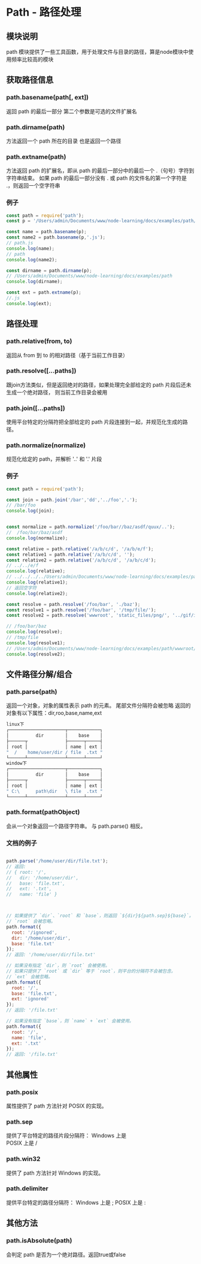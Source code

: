 # Path - 路径处理

## 模块说明

path 模块提供了一些工具函数，用于处理文件与目录的路径，算是node模块中使用频率比较高的模块

## 获取路径信息

### path.basename(path[, ext])

返回 path 的最后一部分 第二个参数是可选的文件扩展名  

### path.dirname(path)

方法返回一个 path 所在的目录 也是返回一个路径

### path.extname(path)

方法返回 path 的扩展名，即从 path 的最后一部分中的最后一个 .（句号）字符到字符串结束。
如果 path 的最后一部分没有 . 或 path 的文件名的第一个字符是 .，则返回一个空字符串

### 例子

```javascript
const path = require('path');
const p = '/Users/admin/Documents/www/node-learning/docs/examples/path/path.js';

const name = path.basename(p);
const name2 = path.basename(p,'.js');
// path.js
console.log(name);
// path
console.log(name2);

const dirname = path.dirname(p);
// /Users/admin/Documents/www/node-learning/docs/examples/path
console.log(dirname);

const ext = path.extname(p);
//.js
console.log(ext);

```

## 路径处理

### path.relative(from, to)

返回从 from 到 to 的相对路径（基于当前工作目录）

### path.resolve([...paths])

跟join方法类似，但是返回绝对的路径，如果处理完全部给定的 path 片段后还未生成一个绝对路径，
则当前工作目录会被用

### path.join([...paths])

使用平台特定的分隔符把全部给定的 path 片段连接到一起，并规范化生成的路径。

### path.normalize(normalize)

规范化给定的 path，并解析 '..' 和 '.' 片段

### 例子

```javascript
const path = require('path');

const join = path.join('/bar','dd','../foo','.');
// /bar/foo
console.log(join);


const normalize = path.normalize('/foo/bar//baz/asdf/quux/..');
//  /foo/bar/baz/asdf
console.log(normalize);

const relative = path.relative('/a/b/c/d', '/a/b/e/f');
const relative1 = path.relative('/a/b/c/d', '');
const relative2 = path.relative('/a/b/c/d', '/a/b/c/d');
// ../../e/f
console.log(relative);
// ../../../../Users/admin/Documents/www/node-learning/docs/examples/path
console.log(relative1);
// 返回空字符
console.log(relative2);

const resolve = path.resolve('/foo/bar', './baz');
const resolve1 = path.resolve('/foo/bar', '/tmp/file/');
const resolve2 = path.resolve('wwwroot', 'static_files/png/', '../gif/image.gif');

// /foo/bar/baz
console.log(resolve);
// /tmp/file
console.log(resolve1);
// /Users/admin/Documents/www/node-learning/docs/examples/path/wwwroot/static_files/gif/image.gif
console.log(resolve2);
```

## 文件路径分解/组合

### path.parse(path)

返回一个对象，对象的属性表示 path 的元素。 尾部文件分隔符会被忽略
返回的对象有以下属性：dir,roo,base,name,ext

```bash
linux下
┌─────────────────────┬────────────┐
│          dir        │    base    │
├──────┬              ├──────┬─────┤
│ root │              │ name │ ext │
"  /    home/user/dir / file  .txt "
└──────┴──────────────┴──────┴─────┘
window下
┌─────────────────────┬────────────┐
│          dir        │    base    │
├──────┬              ├──────┬─────┤
│ root │              │ name │ ext │
" C:\      path\dir   \ file  .txt "
└──────┴──────────────┴──────┴─────┘
```

### path.format(pathObject)

会从一个对象返回一个路径字符串。 与 path.parse() 相反。

### 文档的例子

```javascript

path.parse('/home/user/dir/file.txt');
// 返回:
// { root: '/',
//   dir: '/home/user/dir',
//   base: 'file.txt',
//   ext: '.txt',
//   name: 'file' }



// 如果提供了 `dir`、`root` 和 `base`，则返回 `${dir}${path.sep}${base}`。
// `root` 会被忽略。
path.format({
  root: '/ignored',
  dir: '/home/user/dir',
  base: 'file.txt'
});
// 返回: '/home/user/dir/file.txt'

// 如果没有指定 `dir`，则 `root` 会被使用。
// 如果只提供了 `root` 或 `dir` 等于 `root`，则平台的分隔符不会被包含。
// `ext` 会被忽略。
path.format({
  root: '/',
  base: 'file.txt',
  ext: 'ignored'
});
// 返回: '/file.txt'

// 如果没有指定 `base`，则 `name` + `ext` 会被使用。
path.format({
  root: '/',
  name: 'file',
  ext: '.txt'
});
// 返回: '/file.txt'


```

## 其他属性

### path.posix

属性提供了 path 方法针对 POSIX 的实现。

### path.sep

提供了平台特定的路径片段分隔符：
Windows 上是 \
POSIX 上是 /

### path.win32

提供了 path 方法针对 Windows 的实现。

### path.delimiter

提供平台特定的路径分隔符：
Windows 上是 ;
POSIX 上是 :

## 其他方法

### path.isAbsolute(path)

会判定 path 是否为一个绝对路径。返回true或false